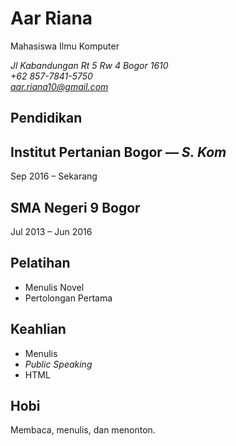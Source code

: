 # Aar Riana
Mahasiswa Ilmu Komputer

*Jl Kabandungan Rt 5 Rw 4 Bogor 1610*\
*+62 857-7841-5750*\
*aar.riana10@gmail.com*

## Pendidikan
## Institut Pertanian Bogor — *S. Kom*
Sep 2016 – Sekarang
## SMA Negeri 9 Bogor
Jul 2013 – Jun 2016
## Pelatihan
- Menulis Novel
- Pertolongan Pertama
## Keahlian
- Menulis
- *Public Speaking*
- HTML
## Hobi
Membaca, menulis, dan menonton.
